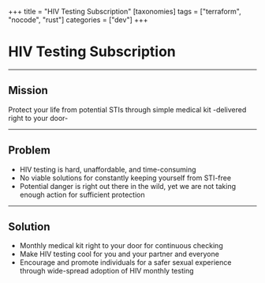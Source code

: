 +++
title = "HIV Testing Subscription"
[taxonomies]
tags = ["terraform", "nocode", "rust"]
categories = ["dev"]
+++

# HIV Testing Subscription

---

## Mission

Protect your life from potential STIs through simple medical kit -delivered right to your door-

---

## Problem

- HIV testing is hard, unaffordable, and time-consuming
- No viable solutions for constantly keeping yourself from STI-free
- Potential danger is right out there in the wild, yet we are not taking enough action for sufficient protection

---

## Solution

- Monthly medical kit right to your door for continuous checking
- Make HIV testing cool for you and your partner and everyone
- Encourage and promote individuals for a safer sexual experience through wide-spread adoption of HIV monthly testing
